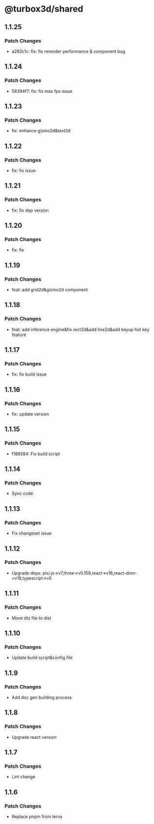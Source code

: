 # @turbox3d/shared

## 1.1.25

### Patch Changes

- a283c1c: fix: fix rerender performance & component bug

## 1.1.24

### Patch Changes

- 58394f7: fix: fix max fps issue

## 1.1.23

### Patch Changes

- fix: enhance gizmo2d&text2d

## 1.1.22

### Patch Changes

- fix: fix issue

## 1.1.21

### Patch Changes

- fix: fix dep version

## 1.1.20

### Patch Changes

- fix: fix

## 1.1.19

### Patch Changes

- feat: add grid2d&gizmo2d component

## 1.1.18

### Patch Changes

- feat: add inference engine&fix rect2d&add line2d&add keyup hot key feature

## 1.1.17

### Patch Changes

- fix: fix build issue

## 1.1.16

### Patch Changes

- fix: update version

## 1.1.15

### Patch Changes

- f188584: Fix build script

## 1.1.14

### Patch Changes

- Sync code

## 1.1.13

### Patch Changes

- Fix changeset issue

## 1.1.12

### Patch Changes

- Upgrade deps: pixi.js->v7,three->v0.159,react->v18,react-dom->v18,typescript->v5

## 1.1.11

### Patch Changes

- Move dts file to dist

## 1.1.10

### Patch Changes

- Update build script&config file

## 1.1.9

### Patch Changes

- Add doc gen building process

## 1.1.8

### Patch Changes

- Upgrade react version

## 1.1.7

### Patch Changes

- Lint change

## 1.1.6

### Patch Changes

- Replace pnpm from lerna
